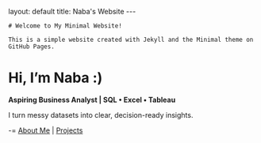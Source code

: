  layout: default
    title: Naba's Website
    ---

    # Welcome to My Minimal Website!

    This is a simple website created with Jekyll and the Minimal theme on GitHub Pages. 
# Hi, I’m Naba :)  

**Aspiring Business Analyst | SQL • Excel • Tableau**  

I turn messy datasets into clear, decision-ready insights.  

-= [About Me](about.md) | [Projects](projects.md)
 
